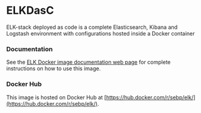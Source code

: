 # ELKDasC
ELK-stack deployed as code is a complete Elasticsearch, Kibana and Logstash environment with configurations hosted inside a Docker container

### Documentation

See the [ELK Docker image documentation web page](http://elk-docker.readthedocs.io/) for complete instructions on how to use this image.

### Docker Hub

This image is hosted on Docker Hub at [https://hub.docker.com/r/sebp/elk/](https://hub.docker.com/r/sebp/elk/).